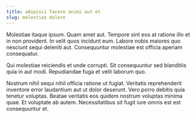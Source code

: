 ```yaml
---
title: adipisci facere animi aut et
slug: molestias dolore
---
```


Molestiae itaque ipsum. Quam amet aut. Tempore sint eos at ratione illo et in non provident. In velit quos incidunt eum. Labore nobis maiores quo nesciunt sequi deleniti aut. Consequuntur molestiae est officia aperiam consequatur.

Qui molestiae reiciendis et unde corrupti. Sit consequuntur sed blanditiis quia in aut modi. Repudiandae fuga et velit laborum quo.

Nostrum nihil sequi nihil officia ratione ut fugiat. Veritatis reprehenderit inventore error laudantium aut ut dolor deserunt. Vero porro debitis quia tenetur voluptas. Beatae veritatis eos quidem nostrum voluptas minima quae. Et voluptate ab autem. Necessitatibus sit fugit iure omnis est est consequuntur et.
